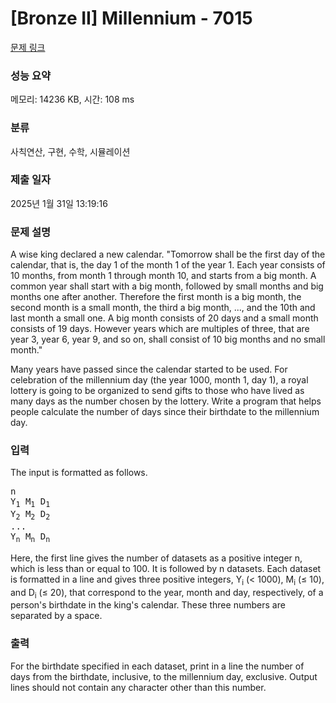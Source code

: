 # [Bronze II] Millennium - 7015 

[문제 링크](https://www.acmicpc.net/problem/7015) 

### 성능 요약

메모리: 14236 KB, 시간: 108 ms

### 분류

사칙연산, 구현, 수학, 시뮬레이션

### 제출 일자

2025년 1월 31일 13:19:16

### 문제 설명

<p>A wise king declared a new calendar. "Tomorrow shall be the first day of the calendar, that is, the day 1 of the month 1 of the year 1. Each year consists of 10 months, from month 1 through month 10, and starts from a big month. A common year shall start with a big month, followed by small months and big months one after another. Therefore the first month is a big month, the second month is a small month, the third a big month, ..., and the 10th and last month a small one. A big month consists of 20 days and a small month consists of 19 days. However years which are multiples of three, that are year 3, year 6, year 9, and so on, shall consist of 10 big months and no small month."</p>

<p>Many years have passed since the calendar started to be used. For celebration of the millennium day (the year 1000, month 1, day 1), a royal lottery is going to be organized to send gifts to those who have lived as many days as the number chosen by the lottery. Write a program that helps people calculate the number of days since their birthdate to the millennium day.</p>

### 입력 

 <p>The input is formatted as follows.</p>

<pre>n
Y<sub>1</sub> M<sub>1</sub> D<sub>1</sub>
Y<sub>2</sub> M<sub>2</sub> D<sub>2</sub>
...
Y<sub>n</sub> M<sub>n</sub> D<sub>n</sub></pre>

<p>Here, the first line gives the number of datasets as a positive integer n, which is less than or equal to 100. It is followed by n datasets. Each dataset is formatted in a line and gives three positive integers, Y<sub>i</sub> (< 1000), M<sub>i</sub> (≤ 10), and D<sub>i</sub> (≤ 20), that correspond to the year, month and day, respectively, of a person's birthdate in the king's calendar. These three numbers are separated by a space.</p>

### 출력 

 <p>For the birthdate specified in each dataset, print in a line the number of days from the birthdate, inclusive, to the millennium day, exclusive. Output lines should not contain any character other than this number.</p>

